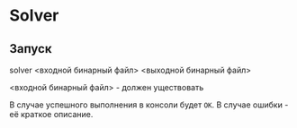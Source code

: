 # Solver

## Запуск

solver <входной бинарный файл> <выходной бинарный файл>

<входной бинарный файл> - должен уществовать

В случае успешного выполнения в консоли будет `OK`.
В случае ошибки - её краткое описание.
